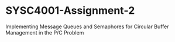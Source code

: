 # SYSC4001-Assignment-2
Implementing Message Queues and Semaphores for Circular Buffer Management in the P/C Problem
